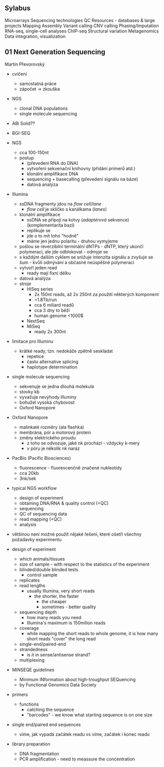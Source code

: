 ## Sylabus
Microarrays
Sequencing technologies
QC
Resources - databases & large projects
Mapping
Assembly
Variant calling
CNV calling
Phasing/Imputation
RNA-seq, single-cell analyses
ChIP-seq
Structural variation
Metagenomics
Data integration, visualization

## 01 Next Generation Sequencing
Martin Převorovský  

- cvičení
  - samostatná práce
  - zápočet -> zkouška

- NGS
  - clonal DNA populations
  - single molecule sequencing

- ABi Solid??
- BGI-SEQ

- NGS
  - cca 100-150nt
  - postup
    - (převedení RNA do DNA)
    - vytvoření sekvenační knihovny (přidání primerů atd.)
    - klonální amplifikace DNA
    - sequencing + basecalling (převedení signálu na báze)
    - datová analýza

- Illumina
  - ssDNA fragmenty jdou na *flow cell*/*lane*
    - *flow cell* je sklíčko s kanálkama (*lanes*)
  - klonální amplifikace
    - ssDNA se připojí na kotvy (*adaptérová* sekvence) (komplementarita bazí)
    - replikuje se
    - jde o to mít toho "hodně"
    - máme jen jednu polaritu - druhou vymyjeme
  - pošlou se reverzibilní terminální dNTPs - dNTP, který ukončí polymeraci, ale jde odblokovat - odmyje se
  - s každým dalším cyklem se snižuje intenzita signálu a zvyšuje se šum - kvůli odmývání a občasné neúspěšné polymeraci
  - vytvoří jeden read
    - ready mají fixní délku
  - datová analýza
  - stroje
    - HiSeq series
      - 2x 150nt reads, až 2x 250nt za použití některých komponent
      - ~1.8Tb/run
      - cca 6 miliard readů
      - cca 3 dny to běží
      - human genome <1000$
    - NextSeq
    - MiSeq
      - ready 2x 300nt
- limitace pro Illuminu
  - krátké ready, tzn. nedokáže zpětně seskládat
    - repetice
    - často alternative splicing
    - haplotype determination

- single molecule sequencing
  - sekvenuje se jedna dlouhá molekula
  - stovky kb
  - vyvažuje nevýhody Illuminy
  - bohužel vysoká chybovost
  - Oxford Nanopore

- Oxford Nanopore
  - malinkaté rozměry (ala flashka)
  - membrána, pór a motorový protein
  - změny elektrického proudu
    - z toho se odvozuje, jaké nk prochází - vždycky k-mery
    - v póru je několik nk naráz

- PacBio (Pacific Biosciences)
  - fluorescence - fluorescenčně značené nukleotidy
  - cca 20kb
  - 3nk/sek

- typical NGS workflow
  - design of experiment
  - obtaining DNA/RNA & quality control (=QC)
  - sequencing
  - QC of sequencing data
  - read mapping (+QC)
  - analysis
- většinou není možné použít nějaké řešení, které ošetři všechny požadavky experimentu

- design of experiment
  - which animals/tissues
  - size of sample - with respect to the statistics of the experiment
  - blinded/double blinded tests
    - control sample
  - replicates
  - read lengths
    - usually Illumina, very short reads
      - the shorter, the faster
        - the cheaper
        - sometimes - better quality
  - sequencing depth
    - how many reads you need
    - Illumina's maximum is 150milion reads
  - coverage
    - while mapping the short reads to whole genome, it is how many short reads "cover" the long read
  - single-end/paired-end
  - strandedness
    - is it in sense/antisense strand?
  - multiplexing

- MINSEQE guidelines
  - Minimum INformation about high-troughput SEQuencing
  - by Functional Genomics Data Society
- primers
  - functions
    - catching the sequence
    - "barcodes" - we know what starting sequence is on one size

- single end/paired end sequences
  - víme, jak vypadá začátek readu vs víme, začátek i konec readu

- library preparation
  - DNA fragmentation
  - PCR amplification - need to meassure the concentration



